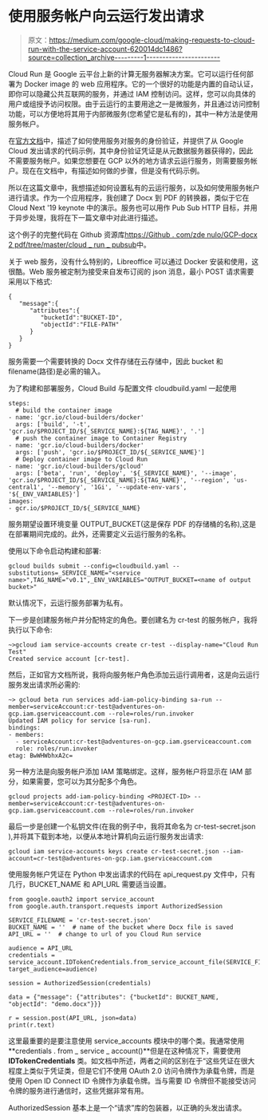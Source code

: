 # 使用服务帐户向云运行发出请求

> 原文：<https://medium.com/google-cloud/making-requests-to-cloud-run-with-the-service-account-620014dc1486?source=collection_archive---------1----------------------->

Cloud Run 是 Google 云平台上新的计算无服务器解决方案。它可以运行任何部署为 Docker image 的 web 应用程序。它的一个很好的功能是内置的自动认证，即你可以隐藏公共互联网的服务，并通过 IAM 控制访问。这样，您可以向具体的用户或组授予访问权限。由于云运行的主要用途之一是微服务，并且通过访问控制功能，可以方便地将其用于内部微服务(您希望它是私有的)，其中一种方法是使用服务帐户。

在[官方文档](https://cloud.google.com/run/docs/securing/authenticating#service-to-service)中，描述了如何使用服务对服务的身份验证，并提供了从 Google Cloud 发出请求的代码示例，其中身份验证凭证是从元数据服务器获得的，因此不需要服务帐户。如果您想要在 GCP 以外的地方请求云运行服务，则需要服务帐户。现在在文档中，有描述如何做的步骤，但是没有代码示例。

所以在这篇文章中，我想描述如何设置私有的云运行服务，以及如何使用服务帐户进行请求。作为一个应用程序，我创建了 Docx 到 PDF 的转换器，类似于它在 Cloud Next '19 keynote 中的演示。服务也可以用作 Pub Sub HTTP 目标，并用于异步处理，我将在下一篇文章中对此进行描述。

这个例子的完整代码在 Github 资源库[https://Github . com/zde nulo/GCP-docx 2 pdf/tree/master/cloud _ run _ pubsub](https://github.com/zdenulo/gcp-docx2pdf/tree/master/cloud_run_pubsub)中。

关于 web 服务，没有什么特别的，Libreoffice 可以通过 Docker 安装和使用，这很酷。Web 服务被定制为接受来自发布订阅的 json 消息，最小 POST 请求需要采用以下格式:

```
{
   "message":{
      "attributes":{
         "bucketId":"BUCKET-ID",
         "objectId":"FILE-PATH"
      }
   }
}
```

服务需要一个需要转换的 Docx 文件存储在云存储中，因此 bucket 和 filename(路径)是必需的输入。

为了构建和部署服务，Cloud Build 与配置文件 cloudbuild.yaml 一起使用

```
steps:
  # build the container image
- name: 'gcr.io/cloud-builders/docker'
  args: ['build', '-t', 'gcr.io/$PROJECT_ID/${_SERVICE_NAME}:${TAG_NAME}', '.']
  # push the container image to Container Registry
- name: 'gcr.io/cloud-builders/docker'
  args: ['push', 'gcr.io/$PROJECT_ID/${_SERVICE_NAME}']
  # Deploy container image to Cloud Run
- name: 'gcr.io/cloud-builders/gcloud'
  args: ['beta', 'run', 'deploy', '${_SERVICE_NAME}', '--image', 'gcr.io/$PROJECT_ID/${_SERVICE_NAME}:${TAG_NAME}', '--region', 'us-central1', '--memory', '1Gi', '--update-env-vars', '${_ENV_VARIABLES}']
images:
- gcr.io/$PROJECT_ID/${_SERVICE_NAME}
```

服务期望设置环境变量 OUTPUT_BUCKET(这是保存 PDF 的存储桶的名称),这是在部署期间完成的。此外，还需要定义云运行服务的名称。

使用以下命令启动构建和部署:

```
gcloud builds submit --config=cloudbuild.yaml --substitutions=_SERVICE_NAME="<service name>",TAG_NAME="v0.1",_ENV_VARIABLES="OUTPUT_BUCKET=<name of output bucket>"
```

默认情况下，云运行服务部署为私有。

下一步是创建服务帐户并分配特定的角色。要创建名为 cr-test 的服务帐户，我将执行以下命令:

```
~>gcloud iam service-accounts create cr-test --display-name="Cloud Run Test"
Created service account [cr-test].
```

然后，正如官方文档所说，我将向服务帐户角色添加云运行调用者，这是向云运行服务发出请求所必需的:

```
~> gcloud beta run services add-iam-policy-binding sa-run --member=serviceAccount:cr-test@adventures-on-gcp.iam.gserviceaccount.com --role=roles/run.invoker
Updated IAM policy for service [sa-run].
bindings:
- members:
  - serviceAccount:cr-test@adventures-on-gcp.iam.gserviceaccount.com
  role: roles/run.invoker
etag: BwWHWbhxA2c=
```

另一种方法是向服务帐户添加 IAM 策略绑定。这样，服务帐户将显示在 IAM 部分，如果需要，您可以为其分配多个角色。

```
gcloud projects add-iam-policy-binding <PROJECT-ID> --member=serviceAccount:cr-test@adventures-on-gcp.iam.gserviceaccount.com --role=roles/run.invoker
```

最后一步是创建一个私钥文件(在我的例子中，我将其命名为 cr-test-secret.json ),并将其下载到本地，以便从本地计算机向云运行服务发出请求:

```
gcloud iam service-accounts keys create cr-test-secret.json --iam-account=cr-test@adventures-on-gcp.iam.gserviceaccount.com
```

使用服务帐户凭证在 Python 中发出请求的代码在 api_request.py 文件中，只有几行，BUCKET_NAME 和 API_URL 需要适当设置。

```
from google.oauth2 import service_account
from google.auth.transport.requests import AuthorizedSession

SERVICE_FILENAME = 'cr-test-secret.json'
BUCKET_NAME = ''  # name of the bucket where Docx file is saved
API_URL = ''  # change to url of you Cloud Run service

audience = API_URL
credentials = service_account.IDTokenCredentials.from_service_account_file(SERVICE_FILENAME, target_audience=audience)

session = AuthorizedSession(credentials)

data = {"message": {"attributes": {"bucketId": BUCKET_NAME, "objectId": "demo.docx"}}}

r = session.post(API_URL, json=data)
print(r.text)
```

这里最重要的是要注意使用 service_accounts 模块中的哪个类。我通常使用**credentials . from _ service _ account()**但是在这种情况下，需要使用 **IDTokenCredentials** 类。如文档中所述，两者之间的区别在于“这些凭证在很大程度上类似于凭证类，但是它们不使用 OAuth 2.0 访问令牌作为承载令牌，而是使用 Open ID Connect ID 令牌作为承载令牌。当与需要 ID 令牌但不能接受访问令牌的服务进行通信时，这些凭据非常有用。

AuthorizedSession 基本上是一个“请求”库的包装器，以正确的头发出请求。